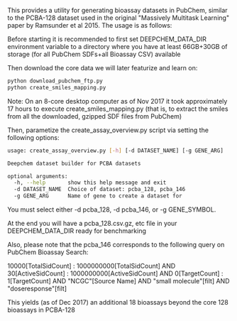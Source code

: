 This provides a utility for generating bioassay datasets in PubChem, similar to the PCBA-128 dataset used in the original "Massively Multitask Learning" paper by Ramsunder et al 2015. The usage is as follows:

Before starting it is recommended to first set DEEPCHEM_DATA_DIR environment variable to a directory where you have at least 66GB+30GB of storage (for all PubChem SDFs+all Bioassay CSV) available

Then download the core data we will later featurize and learn on:

```bash
python download_pubchem_ftp.py
python create_smiles_mapping.py
```

Note: On an 8-core desktop computer as of Nov 2017 it took approximately 17 hours to execute create_smiles_mapping.py (that is, to extract the smiles from all the downloaded, gzipped SDF files from PubChem)

Then, parametize the create_assay_overview.py script via setting the following options:

```bash
usage: create_assay_overview.py [-h] [-d DATASET_NAME] [-g GENE_ARG]

Deepchem dataset builder for PCBA datasets

optional arguments:
  -h, --help       show this help message and exit
  -d DATASET_NAME  Choice of dataset: pcba_128, pcba_146
  -g GENE_ARG      Name of gene to create a dataset for
```

You must select either -d pcba_128, -d pcba_146, or -g GENE_SYMBOL.

At the end you will have a pcba_128.csv.gz, etc file in your DEEPCHEM_DATA_DIR ready for benchmarking

Also, please note that the pcba_146 corresponds to the following query on PubChem Bioassay Search:

10000[TotalSidCount] : 1000000000[TotalSidCount] AND 30[ActiveSidCount] : 1000000000[ActiveSidCount] AND 0[TargetCount] : 1[TargetCount] AND "NCGC"[Source Name] AND "small molecule"[filt] AND "doseresponse"[filt] 

This yields (as of Dec 2017) an additional 18 bioassays beyond the core 128 bioassays in PCBA-128

